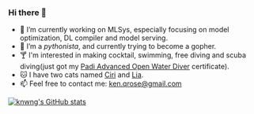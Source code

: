 ### Hi there 👋

- 🔭 I’m currently working on MLSys, especially focusing on model optimization, DL compiler and model serving.
- 🌱 I’m a *pythonista*, and currently trying to become a gopher.
- 🍸 I'm interested in making cocktail, swimming, free diving and scuba diving(just got my [Padi Advanced Open Water Diver](https://www.padi.com/courses/advanced-open-water?lang=en) certificate).
- 🐱 I have two cats named [Ciri](https://witcher.fandom.com/wiki/Ciri) and [Lia](https://mzh.moegirl.org.cn/zh-hans/%E7%88%B1%E8%9C%9C%E8%8E%89%E9%9B%85).
- 📫 Feel free to contact me: ken.qrose@gmail.com

[![knwng's GitHub stats](https://github-readme-stats.vercel.app/api?username=knwng)](https://github.com/anuraghazra/github-readme-stats)
